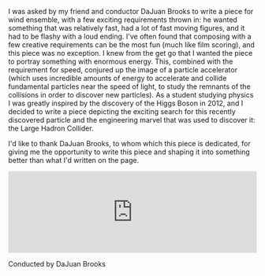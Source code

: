 I was asked by my friend and conductor DaJuan Brooks to write a piece for wind ensemble, with a few exciting requirements thrown in: he wanted something that was relatively fast, had a lot of fast moving figures, and it had to be flashy with a loud ending. I've often found that composing with a few creative requirements can be the most fun (much like film scoring), and this piece was no exception. I knew from the get go that I wanted the piece to portray something with enormous energy. This, combined with the requirement for speed, conjured up the image of a particle accelerator (which uses incredible amounts of energy to accelerate and collide fundamental particles near the speed of light, to study the remnants of the collisions in order to discover new particles). As a student studying physics I was greatly inspired by the discovery of the Higgs Boson in 2012, and I decided to write a piece depicting the exciting search for this recently discovered particle and the engineering marvel that was used to discover it: the Large Hadron Collider.

I'd like to thank DaJuan Brooks, to whom which this piece is dedicated, for giving me the opportunity to write this piece and shaping it into something better than what I'd written on the page.

<iframe width="100%" height="166" scrolling="no" frameborder="no" allow="autoplay" src="https://w.soundcloud.com/player/?url=https%3A//api.soundcloud.com/tracks/322611186&color=%234e2a84&auto_play=false&hide_related=false&show_comments=true&show_user=true&show_reposts=false&show_teaser=true"></iframe>

Conducted by DaJuan Brooks
